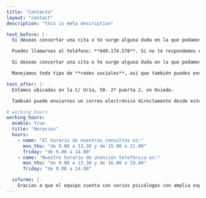 ```yaml
---
title: "Contacto"
layout: "contact"
description: "this is meta description"

text_before: |-
  Si deseas concertar una cita o te surge alguna duda en la que podamos ayudarte, no dudes en contactarnos.

  Puedes llamarnos al teléfono: **649.174.578**. Si no te respondemos en el momento en el que llames, posiblemente estemos en consulta. Si esto ocurre, déjanos un mensaje y contactaremos contigo a la mayor brevedad posible.

  Si deseas concertar una cita o te surge alguna duda en la que podamos ayudarte, no dudes en contactarnos.

  Manejamos todo tipo de **redes sociales**, así que también puedes encontrarnos en:

text_after: |-
  Estamos ubicadas en la C/ Uría, 50- 2º puerta 2, en Oviedo.

  También puede enviarnos un correo electrónico directamente desde este formulario. →

# working hours
working_hours:
  enable: true
  title: "Horarios"
  hours:
    - name: "El horario de nuestras consultas es:"
      mon_thu: "de 9.00 a 13.30 y de 15.00 a 21.00"
      friday: "de 9.00 a 14.00"
    - name: "Nuestro horario de atención telefónica es:"
      mon_thu: "de 9.00 a 13.30 y de 16.00 a 19.00"
      friday: "de 9.00 a 14.00"

  informe: |-
    Gracias a que el equipo cuenta con varios psicólogos con amplia experiencia y formación, PsicAstur abarca un amplio rango de horas disponibles. Esto, permite que podamos adaptarnos a las necesidades y tiempos de nuestros pacientes.
---
```

